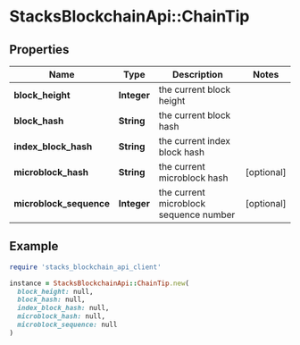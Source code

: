 # StacksBlockchainApi::ChainTip

## Properties

| Name | Type | Description | Notes |
| ---- | ---- | ----------- | ----- |
| **block_height** | **Integer** | the current block height |  |
| **block_hash** | **String** | the current block hash |  |
| **index_block_hash** | **String** | the current index block hash |  |
| **microblock_hash** | **String** | the current microblock hash | [optional] |
| **microblock_sequence** | **Integer** | the current microblock sequence number | [optional] |

## Example

```ruby
require 'stacks_blockchain_api_client'

instance = StacksBlockchainApi::ChainTip.new(
  block_height: null,
  block_hash: null,
  index_block_hash: null,
  microblock_hash: null,
  microblock_sequence: null
)
```

